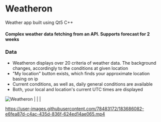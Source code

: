 # Weatheron
Weather app built using Qt5 C++

#### Complex weather data fetching from an API. Supports forecast for 2 weeks

### Data
- Weatheron displays over 20 criteria of weather data. The background changes, accordingly to the conditions at given location
- "My location" button exists, which finds your approximate location basing on ip
- Current conditions, as well as, daily general conditions are available
- Both, your local and location's current UTC times are displayed





<img src="https://user-images.githubusercontent.com/78483172/183685066-6dcc4608-723f-4268-8b3e-a8700bb08ce1.png" alt="Weatheron" /> |
 |
 |


https://user-images.githubusercontent.com/78483172/183686082-e6fea87d-c4ac-435d-836f-624ed14ae065.mp4



